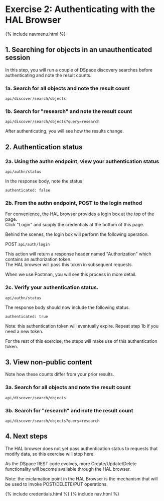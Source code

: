 # Exercise 2: Authenticating with the HAL Browser
{% include navmenu.html %}

## 1. Searching for objects in an unauthenticated session
In this step, you will run a couple of DSpace discovery searches before authenticating and note the result counts.

### 1a. Search for all objects and note the result count

`api/discover/search/objects`

### 1b. Search for "research" and note the result count

`api/discover/search/objects?query=research`

After authenticating, you will see how the results change.

## 2. Authentication status

### 2a. Using the authn endpoint, view your authentication status

`api/authn/status`

In the response body, note the status

    authenticated: false

### 2b. From the authn endpoint, POST to the login method
For convenience, the HAL browser provides a login box at the top of the page.  
Click "Login" and supply the credentials at the bottom of this page.

Behind the scenes, the login box will perform the following operation.

POST `api/auth/login`

This action will return a response header named "Authorization" which contains an authorization token.  
The HAL browser will pass this token in subsequent requests.

When we use Postman, you will see this process in more detail.

### 2c. Verify your authentication status.

`api/authn/status`

The response body should now include the following status.

    authenticated: true

Note: this authentication token will eventually expire.  Repeat step 1b if you need a new token.

For the rest of this exercise, the steps will make use of this authentication token.

## 3. View non-public content
Note how these counts differ from your prior results.

### 3a. Search for all objects and note the result count

`api/discover/search/objects`

### 3b. Search for "research" and note the result count

`api/discover/search/objects?query=research`

## 4. Next steps

The HAL browser does not yet pass authentication status to requests that modify data, so this exercise will stop here.

As the DSpace REST code evolves, more Create/Update/Delete functionality will become available through the HAL browser.

Note: the exclamation point in the HAL Browser is the mechanism that will be used to invoke POST/DELETE/PUT operations.


{% include credentials.html %}
{% include nav.html %}
